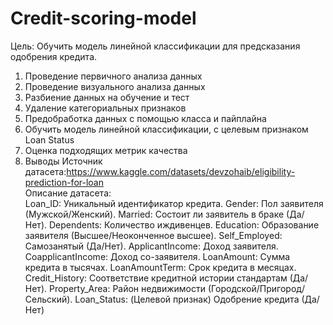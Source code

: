 # Credit-scoring-model


Цель: Обучить модель линейной классификации для предсказания одобрения кредита.
1) Проведение первичного анализа данных
3) Проведение визуального анализа данных
4) Разбиение данных на обучение и тест
5) Удаление категориальных признаков
6) Предобработка данных с помощью класса и пайплайна
7) Обучить модель линейной классификации, с целевым признаком Loan Status
8) Оценка подходящих метрик качества
9) Выводы
Источник датасета:https://www.kaggle.com/datasets/devzohaib/eligibility-prediction-for-loan  
Описание датасета:  
Loan_ID:  Уникальный идентификатор кредита. 
Gender:   Пол заявителя (Мужской/Женский).
Married: Состоит ли заявитель в браке (Да/Нет).
Dependents:  Количество иждивенцев.
Education:   Образование заявителя (Высшее/Неоконченное высшее).
Self_Employed:  Самозанятый (Да/Нет).
ApplicantIncome:  Доход заявителя.
CoapplicantIncome:  Доход со-заявителя.
LoanAmount:  Сумма кредита в тысячах.
LoanAmountTerm:   Срок кредита в месяцах.
Credit_History: Соответствие кредитной истории стандартам (Да/Нет).
Property_Area:  Район недвижимости (Городской/Пригород/Сельский).
Loan_Status:  (Целевой признак) Одобрение кредита (Да/Нет)

